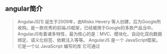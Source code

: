## angular简介

>AngularJS[1]  诞生于2009年，由Misko Hevery 等人创建，后为Google所收购。是一款优秀的前端JS框架，已经被用于Google的多款产品当中。AngularJS有着诸多特性，最为核心的是：MVC、模块化、自动化双向数据绑定、语义化标签、依赖注入等等。
AngularJS 是一个 JavaScript框架。它是一个以 JavaScript 编写的库 它可通过 <script> 标签添加到HTML 页面。
AngularJS 通过 指令 扩展了 HTML，且通过 表达式 绑定数据到 HTML。
AngularJS 是以一个 JavaScript 文件形式发布的，可通过 script 标签添加到网页中。

## angular 官网
angular 1.0
https://angularjs.org/
angular 2.0

angular.io

### angularjs 手册指南
https://docs.angularjs.org/guide

### angularjs api
https://docs.angularjs.org/api

### angular material
https://material.angularjs.org/latest/

### angular 仓库
https://github.com/angular

### angular table
http://ng-table.com/

基于jQuery tables
https://www.datatables.net/

##
